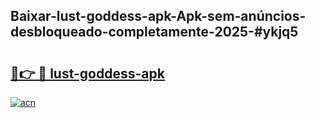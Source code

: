 ## Baixar-lust-goddess-apk-Apk-sem-anúncios-desbloqueado-completamente-2025-#ykjq5

# <h2><a href="https://ainizakaria.my?title=lust-goddess-apk&ref=22M">🔗👉 🔴 lust-goddess-apk</a></h2>

[![acn](https://github.com/user-attachments/assets/0f9c940e-d8b0-45ae-aac7-cd30a18b3e1c)](https://ainizakaria.my?title=lust-goddess-apk&ref=22M)

